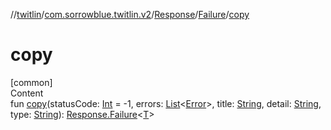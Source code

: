 //[twitlin](../../../index.md)/[com.sorrowblue.twitlin.v2](../../index.md)/[Response](../index.md)/[Failure](index.md)/[copy](copy.md)



# copy  
[common]  
Content  
fun [copy](copy.md)(statusCode: [Int](https://kotlinlang.org/api/latest/jvm/stdlib/kotlin/-int/index.html) = -1, errors: [List](https://kotlinlang.org/api/latest/jvm/stdlib/kotlin.collections/-list/index.html)<[Error](../../-error/index.md)>, title: [String](https://kotlinlang.org/api/latest/jvm/stdlib/kotlin/-string/index.html), detail: [String](https://kotlinlang.org/api/latest/jvm/stdlib/kotlin/-string/index.html), type: [String](https://kotlinlang.org/api/latest/jvm/stdlib/kotlin/-string/index.html)): [Response.Failure](index.md)<[T](index.md)>  



